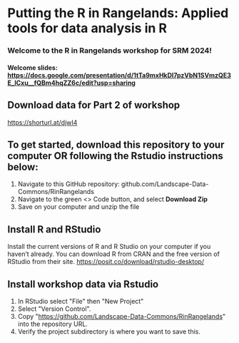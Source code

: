 

# Putting the R in Rangelands: Applied tools for data analysis in R
### Welcome to the R in Rangelands workshop for SRM 2024! 
#### Welcome slides: <https://docs.google.com/presentation/d/1tTa9mxHkDI7pzVbN1SVmzQE3E_lCxu__fQBm4hqZZ6c/edit?usp=sharing>

## Download data for Part 2 of workshop
https://shorturl.at/djwI4

## To get started, download this repository to your computer OR following the Rstudio instructions below: 
1. Navigate to this GitHub repository: github.com/Landscape-Data-Commons/RinRangelands
2. Navigate to the green <> Code button, and select **Download Zip**
3. Save on your computer and unzip the file


## Install R and RStudio
Install the current versions of R and R Studio on your computer if you haven’t already. You can download R from CRAN and the free version of RStudio from their site. 
https://posit.co/download/rstudio-desktop/

## Install workshop data via Rstudio
1. In RStudio select "File" then "New Project"
2. Select "Version Control".
3. Copy "https://github.com/Landscape-Data-Commons/RinRangelands" into the repository URL.
4. Verify the project subdirectory is where you want to save this. 

